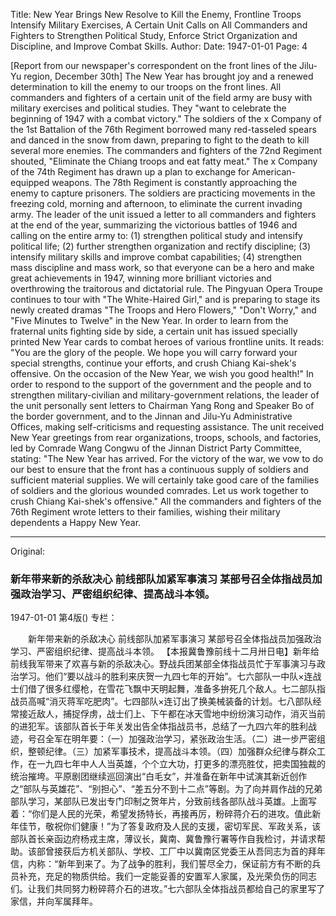 Title: New Year Brings New Resolve to Kill the Enemy, Frontline Troops Intensify Military Exercises, A Certain Unit Calls on All Commanders and Fighters to Strengthen Political Study, Enforce Strict Organization and Discipline, and Improve Combat Skills.
Author:
Date: 1947-01-01
Page: 4

[Report from our newspaper's correspondent on the front lines of the Jilu-Yu region, December 30th] The New Year has brought joy and a renewed determination to kill the enemy to our troops on the front lines. All commanders and fighters of a certain unit of the field army are busy with military exercises and political studies. They "want to celebrate the beginning of 1947 with a combat victory." The soldiers of the x Company of the 1st Battalion of the 76th Regiment borrowed many red-tasseled spears and danced in the snow from dawn, preparing to fight to the death to kill several more enemies. The commanders and fighters of the 72nd Regiment shouted, "Eliminate the Chiang troops and eat fatty meat." The x Company of the 74th Regiment has drawn up a plan to exchange for American-equipped weapons. The 78th Regiment is constantly approaching the enemy to capture prisoners. The soldiers are practicing movements in the freezing cold, morning and afternoon, to eliminate the current invading army. The leader of the unit issued a letter to all commanders and fighters at the end of the year, summarizing the victorious battles of 1946 and calling on the entire army to: (1) strengthen political study and intensify political life; (2) further strengthen organization and rectify discipline; (3) intensify military skills and improve combat capabilities; (4) strengthen mass discipline and mass work, so that everyone can be a hero and make great achievements in 1947, winning more brilliant victories and overthrowing the traitorous and dictatorial rule. The Pingyuan Opera Troupe continues to tour with "The White-Haired Girl," and is preparing to stage its newly created dramas "The Troops and Hero Flowers," "Don't Worry," and "Five Minutes to Twelve" in the New Year. In order to learn from the fraternal units fighting side by side, a certain unit has issued specially printed New Year cards to combat heroes of various frontline units. It reads: "You are the glory of the people. We hope you will carry forward your special strengths, continue your efforts, and crush Chiang Kai-shek's offensive. On the occasion of the New Year, we wish you good health!" In order to respond to the support of the government and the people and to strengthen military-civilian and military-government relations, the leader of the unit personally sent letters to Chairman Yang Rong and Speaker Bo of the border government, and to the Jinnan and Jilu-Yu Administrative Offices, making self-criticisms and requesting assistance. The unit received New Year greetings from rear organizations, troops, schools, and factories, led by Comrade Wang Congwu of the Jinnan District Party Committee, stating: "The New Year has arrived. For the victory of the war, we vow to do our best to ensure that the front has a continuous supply of soldiers and sufficient material supplies. We will certainly take good care of the families of soldiers and the glorious wounded comrades. Let us work together to crush Chiang Kai-shek's offensive." All the commanders and fighters of the 76th Regiment wrote letters to their families, wishing their military dependents a Happy New Year.



<hr /> 

Original: 


### 新年带来新的杀敌决心  前线部队加紧军事演习  某部号召全体指战员加强政治学习、严密组织纪律、提高战斗本领。

1947-01-01
第4版()
专栏：

　　新年带来新的杀敌决心
    前线部队加紧军事演习
    某部号召全体指战员加强政治学习、严密组织纪律、提高战斗本领。
    【本报冀鲁豫前线十二月卅日电】新年给前线我军带来了欢喜与新的杀敌决心。野战兵团某部全体指战员忙于军事演习与政治学习。他们“要以战斗的胜利来庆贺一九四七年的开始”。七六部队一中队×连战士们借了很多红缨枪，在雪花飞飘中天明起舞，准备多拚死几个敌人。七二部队指战员高喊“消灭蒋军吃肥肉”。七四部队×连订出了换美械装备的计划。七八部队经常接近敌人，捕捉俘虏，战士们上、下午都在冰天雪地中纷纷演习动作，消灭当前的进犯军。该部队首长于年关发出告全体指战员书，总结了一九四六年的胜利战迹，号召全军在明年要：（一）加强政治学习，紧张政治生活。（二）进一步严密组织，整顿纪律。（三）加紧军事技术，提高战斗本领。（四）加强群众纪律与群众工作，在一九四七年中人人当英雄，个个立大功，打更多的漂亮胜仗，把卖国独裁的统治摧垮。平原剧团继续巡回演出“白毛女”，并准备在新年中试演其新近创作之“部队与英雄花”、“别担心”、“差五分不到十二点”等剧。为了向并肩作战的兄弟部队学习，某部队已发出专门印制之贺年片，分致前线各部队战斗英雄。上面写着：“你们是人民的光荣，希望发扬特长，再接再厉，粉碎蒋介石的进攻。值此新年佳节，敬祝你们健康！”为了答复政府及人民的支援，密切军民、军政关系，该部队首长亲函边府杨戎主席，薄议长，冀南、冀鲁豫行署等作自我检讨，并请求帮助。该部曾接获后方机关部队、学校、工厂中以冀南区党委王从吾同志为首的拜年信，内称：“新年到来了。为了战争的胜利，我们誓尽全力，保证前方有不断的兵员补充，充足的物质供给。我们一定能妥善的安置军人家属，及光荣负伤的同志们。让我们共同努力粉碎蒋介石的进攻。”七六部队全体指战员都给自己的家里写了家信，并向军属拜年。
